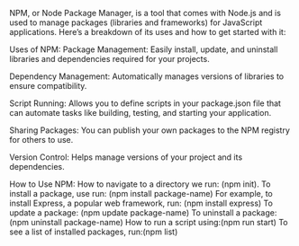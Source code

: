 NPM, or Node Package Manager, is a tool that comes with Node.js and is used to manage packages (libraries and frameworks) for JavaScript applications.
Here’s a breakdown of its uses and how to get started with it:


Uses of NPM:
Package Management: Easily install, update, and uninstall libraries and dependencies required for your projects.

Dependency Management: Automatically manages versions of libraries to ensure compatibility.

Script Running: Allows you to define scripts in your package.json file that can automate tasks like building, testing, and starting your application.

Sharing Packages: You can publish your own packages to the NPM registry for others to use.

Version Control: Helps manage versions of your project and its dependencies.


How to Use NPM:
How to navigate to a directory we run: (npm init).
To install a package, use run: (npm install package-name)
For example, to install Express, a popular web framework, run: (npm install express)
To update a package: (npm update package-name)
To uninstall a package:(npm uninstall package-name)
How to run a script using:(npm run start)
To see a list of installed packages, run:(npm list)





